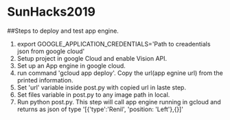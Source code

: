 # SunHacks2019

##Steps to deploy and test app engine.
1. export GOOGLE_APPLICATION_CREDENTIALS='Path to creadentials json from google cloud'
2. Setup project in google Cloud and enable Vision API. 
3. Set up an App engine in google cloud.
4. run command 'gcloud app deploy'. Copy the url(app egnine url) from the printed information.
5. Set 'url' variable inside post.py with copied url in laste step. 
6. Set files variable in post.py to any image path in local.
7. Run python post.py. This step will call app engine running in gcloud and returns as json of type '[{'type':'Renil', 'position: 'Left'},{}]'
